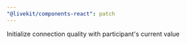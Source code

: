 ```yaml
---
"@livekit/components-react": patch
---
```


Initialize connection quality with participant's current value
